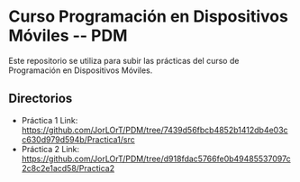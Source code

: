 # Curso Programación en Dispositivos Móviles -- PDM

<p>
Este repositorio se utiliza para subir las prácticas del curso de Programación en Dispositivos Móviles.  
</p>

## Directorios
- Práctica 1  Link: https://github.com/JorLOrT/PDM/tree/7439d56fbcb4852b1412db4e03cc630d979d594b/Practica1/src
- Práctica 2  Link: https://github.com/JorLOrT/PDM/tree/d918fdac5766fe0b49485537097c2c8c2e1acd58/Practica2
